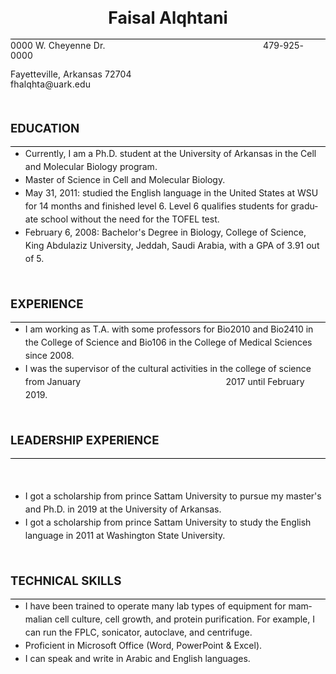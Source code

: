 </head>

<body lang=EN-US link=blue vlink="#954F72" style='word-wrap:break-word;
text-justify-trim:punctuation'>

<div class=WordSection1>

<div style='border:none;border-bottom:solid windowtext 1.0pt;padding:0in 0in 0in 0in'>

<p class=MsoNormal align=center style='text-align:center;line-height:150%;
text-autospace:none;border:none;padding:0in'><b><span lang=ES-MX
style='font-size:20.0pt;line-height:150%'>Faisal Alqhtani</span></b></p>

</div>

<p class=MsoNormal style='margin-top:1.4pt;line-height:115%;text-autospace:
none'><span style='letter-spacing:.1pt'>0000 W. Cheyenne
Dr.                                                              479-925-0000</span></p>

<p class=MsoNormal style='margin-top:1.4pt;line-height:115%;text-autospace:
none'><span style='letter-spacing:.1pt'>Fayetteville, Arkansas
72704                                                    fhalqhta@uark.edu</span></p>

<div style='border:none;border-bottom:solid windowtext 1.0pt;padding:0in 0in 0in 0in'>

<p class=MsoNormal style='line-height:150%;text-autospace:none;border:none;
padding:0in'><b>&nbsp;</b></p>

<p class=MsoNormal style='line-height:150%;text-autospace:none;border:none;
padding:0in'><b><span style='font-size:14.0pt;line-height:150%'>EDUCATION</span></b></p>

</div>

<ul style='margin-top:0in' type=disc>
 <li class=MsoNormal style='line-height:150%;text-autospace:none'>Currently, I
     am a Ph.D. student at the University of Arkansas in the Cell and Molecular
     Biology program.</li>
 <li class=MsoNormal style='line-height:150%;text-autospace:none'>Master of Science
     in Cell and Molecular Biology.</li>
 <li class=MsoNormal style='line-height:150%;text-autospace:none'>May 31, 2011:
     studied the English language in the United States at WSU for 14 months and
     finished level 6. Level 6 qualifies students for graduate school without
     the need for the TOFEL test.     </li>
 <li class=MsoNormal style='line-height:150%;text-autospace:none'>February 6,
     2008: Bachelor's Degree in Biology, College of Science, King Abdulaziz
     University, Jeddah, Saudi Arabia, with a GPA of 3.91 out of 5.</li>
</ul>

<p class=MsoNormal style='margin-left:.5in;line-height:150%;text-autospace:
none'>&nbsp;</p>

<div style='border:none;border-bottom:solid windowtext 1.0pt;padding:0in 0in 0in 0in'>

<p class=MsoNormal style='line-height:150%;text-autospace:none;border:none;
padding:0in'><b><span style='font-size:14.0pt;line-height:150%'>EXPERIENCE</span></b></p>

</div>

<ul style='margin-top:0in' type=disc>
 <li class=MsoNormal style='line-height:150%;text-autospace:none'>I am working
     as T.A. with some professors for Bio2010 and Bio2410 in the College of
     Science and Bio106 in the College of Medical Sciences since 2008.</li>
 <li class=MsoNormal style='line-height:150%;text-autospace:none'>I was the supervisor
     of the cultural activities in the college of science from
     January                                                           2017
     until February 2019.</li>
</ul>

<p class=MsoNormal style='margin-left:.5in;line-height:150%;text-autospace:
none'>&nbsp;</p>

<div style='border:none;border-bottom:solid windowtext 1.0pt;padding:0in 0in 0in 0in'>

<p class=MsoNormal style='line-height:150%;text-autospace:none;border:none;
padding:0in'><b><span style='font-size:14.0pt;line-height:150%'>LEADERSHIP
EXPERIENCE</span></b></p>

</div>

<p class=MsoNormal style='line-height:150%;text-autospace:none'>&nbsp;</p>

<ul style='margin-top:0in' type=disc>
 <li class=MsoNormal style='line-height:150%'>I got a scholarship from prince
     Sattam University to pursue my master's and Ph.D. in 2019 at the
     University of Arkansas.</li>
 <li class=MsoNormal style='line-height:150%'>I got a scholarship from prince
     Sattam University to study the English language in 2011 at Washington
     State University.</li>
</ul>

<p class=MsoNormal style='line-height:150%;text-autospace:none'>&nbsp;</p>

<div style='border:none;border-bottom:solid windowtext 1.0pt;padding:0in 0in 0in 0in'>

<p class=MsoNormal style='line-height:150%;text-autospace:none;border:none;
padding:0in'><b><span style='font-size:14.0pt;line-height:150%'>TECHNICAL
SKILLS</span></b></p>

</div>

<ul style='margin-top:0in' type=disc>
 <li class=MsoNormal style='line-height:150%;text-autospace:none'>I have been
     trained to operate many lab types of equipment for mammalian cell culture,
     cell growth, and protein purification. For example, I can run the FPLC,
     sonicator, autoclave, and centrifuge.</li>
 <li class=MsoNormal style='line-height:150%;text-autospace:none'>Proficient in
     Microsoft Office (Word, PowerPoint &amp; Excel).</li>
 <li class=MsoNormal style='line-height:150%;text-autospace:none'>I can speak
     and write in Arabic and English languages.</li>
</ul>

</div>

</body>

</html>
